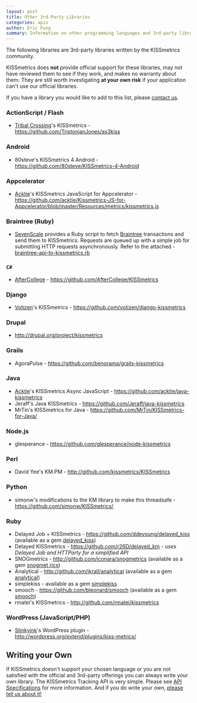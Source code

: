 ```yaml
---
layout: post
title: Other 3rd-Party Libraries
categories: apis
author: Eric Fung
summary: Information on other programming languages and 3rd-party libraries.
---
```

The following libraries are 3rd-party libraries written by the KISSmetrics community. 

<p class="critical">
KISSmetrics does <strong>not</strong> provide official support for these libraries, may not have reviewed them to see if they work, and makes no warranty about them. They are still worth investigating <strong>at your own risk</strong> if your application can't use our official libraries.
</p>

If you have a library you would like to add to this list, please [contact us][contact-us].

### ActionScript / Flash

* [Tribal Crossing][tribal-crossing]'s KISSmetrics - <https://github.com/TristonianJones/as3kiss>

### Android

* 80steve's KISSmetrics 4 Android - <https://github.com/80steve/KISSmetrics-4-Android>

### Appcelerator

* [Acktie][acktie]'s KISSmetrics JavaScript for Appcelerator - <https://github.com/acktie/Kissmetrics-JS-for-Appcelerator/blob/master/Resources/metrics/kissmetrics.js>

### Braintree (Ruby)

* [SevenScale][seven-scale] provides a Ruby script to fetch [Braintree][braintree] transactions and send them to KISSmetrics. Requests are queued up with a simple job for submitting HTTP requests asynchronously. Refer to the attached - [braintree-api-to-kissmetrics.rb][braintree-script]

### `C#`

* [AfterCollege][aftercollege] - <https://github.com/AfterCollege/KISSmetrics>

### Django

* [Votizen][votizen]'s KISSmetrics - <https://github.com/votizen/django-kissmetrics>

### Drupal

* <http://drupal.org/project/kissmetrics>

### Grails

* AgoraPulse - <https://github.com/benorama/grails-kissmetrics>

### Java

* [Acktie][acktie]'s KISSmetrics Async JavaScript - <https://github.com/acktie/java-kissmetrics>
* Jeraff's Java KISSmetrics - <https://github.com/Jeraff/java-kissmetrics>
* MrTin's KISSmetrics for Java - <https://github.com/MrTin/KISSmetrics-for-Java/>

### Node.js

* glesperance - <https://github.com/glesperance/node-kissmetrics>

### Perl
* David Yee's KM.PM - <http://github.com/kissmetrics/KISSmetrics>

### Python
* simonw's modifications to the KM library to make this threadsafe - <https://github.com/simonw/KISSmetrics/>

### Ruby

* Delayed Job + KISSmetrics - <https://github.com/ddeyoung/delayed_kiss> (available as a gem [delayed_kiss][delayed-kiss-gem])
* Delayed KISSmetrics - <https://github.com/r26D/delayed_km> - _uses Delayed Job and HTTParty for a simplified API_
* SNOGmetrics -  <http://github.com/iconara/snogmetrics> (available as a gem [snogmet
rics][snogmetrics-gem])
* Analytical - <http://github.com/jkrall/analytical> (available as a gem [analytical][analytical-gem])
* simplekiss - available as a gem [simplekiss][simplekiss-gem]
* smooch - <https://github.com/bleonard/smooch> (available as a gem [smooch][smooch-gem])
* rmatei's KISSmetrics - <http://github.com/rmatei/kissmetrics>

### WordPress (JavaScript/PHP)

* [Stinkyink][stinkyink]'s WordPress plugin - <http://wordpress.org/extend/plugins/kiss-metrics/>

## Writing your Own

If KISSmetrics doesn't support your chosen language or you are not satisfied with the official and 3rd-party offerings you can always write your own library. The KISSmetrics Tracking API is very simple. Please see [API Specifications][specs] for more information. And if you do write your own, [please tell us about it!][contact-us]

[specs]: /apis/specifications

[acktie]: http://www.acktie.com
[aftercollege]: http://www.aftercollege.com
[seven-scale]: http://sevenscale.com/
[stinkyink]: http://www.stinkyinkshop.co.uk/
[tribal-crossing]: http://www.tribalcrossing.com/
[votizen]: https://www.votizen.com/

[braintree]: https://www.braintreepayments.com/
[braintree-script]: https://s3.amazonaws.com/kissmetrics-support-files/assets/apis/other/braintree-api-to-kissmetrics.rb

[delayed-kiss-gem]: https://rubygems.org/gems/delayed_kiss
[snogmetrics-gem]: https://rubygems.org/gems/snogmetrics
[analytical-gem]: https://rubygems.org/gems/analytical
[simplekiss-gem]: https://rubygems.org/gems/simplekiss
[smooch-gem]: http://rubygems.org/gems/smooch

[contact-us]: /contact-us